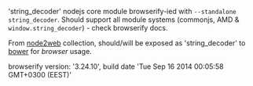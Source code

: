 'string_decoder' nodejs core module browserify-ied with `--standalone string_decoder`. Should support all module systems (commonjs, AMD & `window.string_decoder`) - check browserify docs.

From [node2web](http://github.com/anodynos/node2web) collection,
should/will be exposed as 'string_decoder' to [bower](http://bower.io) for *browser* usage.

browserify version: '3.24.10', build date 'Tue Sep 16 2014 00:05:58 GMT+0300 (EEST)'